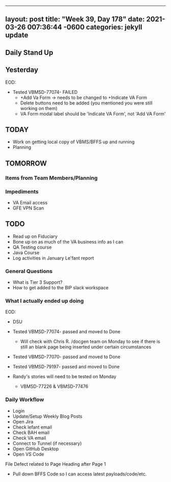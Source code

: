
---
layout: post
title:  "Week 39, Day 178"
date:   2021-03-26 007:36:44 -0600
categories: jekyll update
---

## Daily Stand Up
## Yesterday
EOD:
* Tested VBMSD-77074- FAILED
  * +Add Va Form -> needs to be changed to +Indicate VA Form
  * Delete buttons need to be added (you mentioned you were still working on them)
  * VA Form modal label should be 'Indicate VA Form', not 'Add VA Form'

## TODAY
* Work on getting local copy of VBMS/BFFS up and running
* Planning

## TOMORROW

### Items from Team Members/Planning

### Impediments
* VA Email access
* GFE VPN Scan

## TODO
* Read up on Fiduciary
* Bone up on as much of the VA business info as I can
* QA Testing course
* Java Course
* Log activities in January Le'fant report

### General Questions  
  * What is Tier 3 Support?
  * How to get added to the BIP slack workspace

### What I actually ended up doing
EOD:
* DSU
* Tested VBMSD-77074- passed and moved to Done
  * Will check with Chris R. /docgen team on Monday to see if there is still an blank page being inserted under certain circumstances
* Tested VBMSD-77070- passed and moved to Done
* Tested VBMSD-79197- passed and moved to Done

* Randy's stories will need to be tested on Monday
  * VBMSD-77226 & VBMSD-77476


### Daily Workflow
* Login
* Update/Setup Weekly Blog Posts
* Open Jira
* Check lefant email
* Check BAH email
* Check VA email
* Connect to Tunnel (if necessary)
* Open GitHub Desktop
* Open VS Code

File Defect related to Page Heading after Page 1
* Pull down BFFS Code so I can access latest payloads/code/etc.